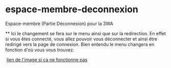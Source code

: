 # espace-membre-deconnexion
Espace-membre (Partie Déconnexion) pour la 3WA

** Ici le changement se fera sur le menu ainsi que sur la redirection. En effet si vous êtes connecté, vous allez pouvoir vous déconnecter et ainsi être redirigé vers la page de connexion. Bien entendu le menu changera en fonction d'où vous vous trouvez.

<img src="https://gyazo.com/21c6cd7e50a200ef33b20fa724cda1a8" alt="">
<a href="https://gyazo.com/21c6cd7e50a200ef33b20fa724cda1a8" target="_blank">lien de l'image si ça ne fonctionne pas</a>
